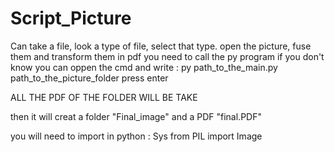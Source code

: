 # Script_Picture
Can take a file, look a type of file, select that type. open the picture, fuse them and transform them in pdf
you need to call the py program
if you don't know you can oppen the cmd and write : 
py path_to_the_main.py path_to_the_picture_folder
press enter

ALL THE PDF OF THE FOLDER WILL BE TAKE 

then it will creat a folder "Final_image" and a PDF "final.PDF"

you will need to import in python :
Sys 
from PIL import Image 

